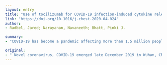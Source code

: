 ```yaml
---
layout: entry
title: "Use of tocilizumab for COVID-19 infection-induced cytokine release syndrome: A cautionary case report"
link: "https://doi.org/10.1016/j.chest.2020.04.024"
author:
- Radbel, Jared; Narayanan, Navaneeth; Bhatt, Pinki J.

summary:
- "COVID-19 has become a pandemic affecting more than 1.5 million people worldwide. Anti-cytokine therapy such as tocilizumab is a potential treatment. Data regarding the efficacy of this anti-IL-6 therapy is currently lacking. One developed viral myocarditis challenging the safety and clinical utility of the IL-6) receptor antagonist. Two cases of patients diagnosed with COVD-19 complicated by CRS treated with tociliumab."

original:
- " Novel coronavirus, COVID-19 emerged late December 2019 in Wuhan, China. Since then, COVID-19 has become a pandemic affecting more than 1.5 million people worldwide. Patients with COVID-19 have a wide spectrum of manifestations, one being cytokine release syndrome (CRS) and its fatal correlate, secondary hemophagocytic lymphohistiocytosis (sHLH). Anti-cytokine therapy such as tocilizumab, an interleukin-6 (IL-6) receptor antagonist, is a potential treatment for COVID-19, however data regarding the efficacy of this anti-IL-6 therapy is currently lacking. We report two cases of patients diagnosed with COVID-19 complicated by CRS treated with tocilizumab. Both patients progressed to sHLH despite treatment with tocilizumab and one developed viral myocarditis challenging the safety and clinical utility of tocilizumab in the treatment of COVID-19-induced CRS. These cases highlight the need for clinical trials to determine optimal patient selection and timing for the use of tocilizumab during this disease process."
---
```


